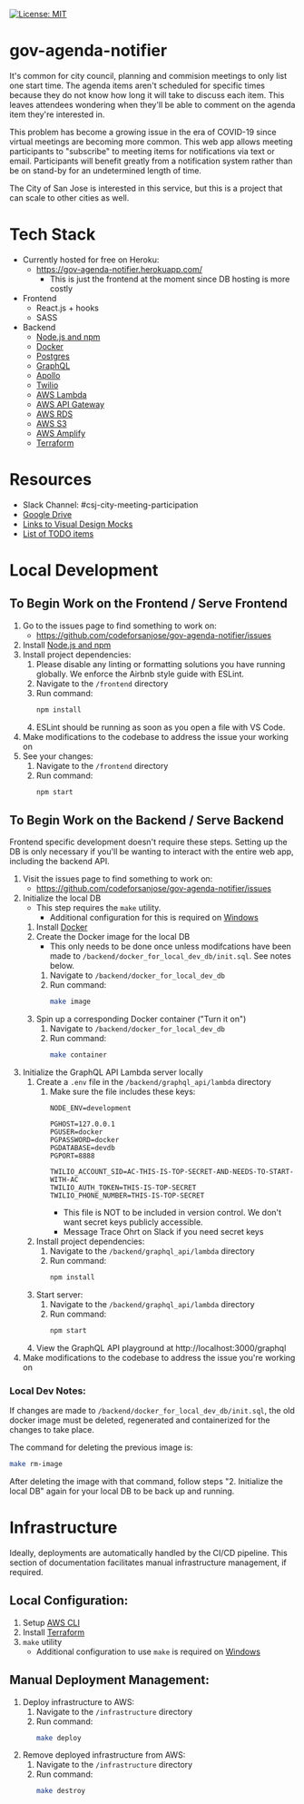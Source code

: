[![License: MIT](https://img.shields.io/badge/License-MIT-green.svg)](https://opensource.org/licenses/MIT)

# gov-agenda-notifier

It's common for city council, planning and commision meetings to only list one start time. The agenda items aren't scheduled for specific times because they do not know how long it will take to discuss each item. This leaves attendees wondering when they'll be able to comment on the agenda item they're interested in.

This problem has become a growing issue in the era of COVID-19 since virtual meetings are becoming more common. This web app allows meeting participants to "subscribe" to meeting items for notifications via text or email. Participants will benefit greatly from a notification system rather than be on stand-by for an undetermined length of time.

The City of San Jose is interested in this service, but this is a project that can scale to other cities as well.

# Tech Stack
* Currently hosted for free on Heroku:
    * https://gov-agenda-notifier.herokuapp.com/
        *   This is just the frontend at the moment since DB hosting is more costly
* Frontend
    * React.js + hooks
    * SASS
* Backend
    * [Node.js and npm](https://www.npmjs.com/get-npm)
    * [Docker](https://www.docker.com/products/docker-desktop)
    * [Postgres](https://wiki.postgresql.org/wiki/Homebrew)
    * [GraphQL](https://graphql.org/learn/)
    * [Apollo](https://www.apollographql.com/docs/)
    * [Twilio](https://www.twilio.com/docs)
    * [AWS Lambda](https://aws.amazon.com/lambda/)
    * [AWS API Gateway](https://aws.amazon.com/api-gateway/)
    * [AWS RDS](https://aws.amazon.com/rds/)
    * [AWS S3](https://aws.amazon.com/s3/)
    * [AWS Amplify](https://aws.amazon.com/amplify/)
    * [Terraform](https://www.terraform.io/)

# Resources
*   Slack Channel: #csj-city-meeting-participation
*   [Google Drive](https://drive.google.com/drive/folders/1LAloOcCLCf4Mi-ulkx1ofZw1iIip2T0s)
*   [Links to Visual Design Mocks](https://docs.google.com/document/d/1bsBU2OwlY0_BJ48z_6H8GPl-vv0a86lvGEPuGZqgvGo/edit)
*   [List of TODO items](https://github.com/codeforsanjose/gov-agenda-notifier/projects/2)

# Local Development
## To Begin Work on the Frontend / Serve Frontend

1. Go to the issues page to find something to work on:
    * https://github.com/codeforsanjose/gov-agenda-notifier/issues
2.  Install [Node.js and npm](https://www.npmjs.com/get-npm)
3.  Install project dependencies:
    1. Please disable any linting or formatting solutions you have running globally. We enforce the Airbnb style guide with ESLint.
    2. Navigate to the `/frontend` directory
    3. Run command:
        ```bash
        npm install
        ```
    4. ESLint should be running as soon as you open a file with VS Code.
4. Make modifications to the codebase to address the issue your working on
5. See your changes:
    1.  Navigate to the `/frontend` directory
    2.  Run command:
        ```bash
        npm start
        ```

## To Begin Work on the Backend / Serve Backend
Frontend specific development doesn't require these steps. Setting up the DB is only necessary if you'll be wanting to interact with the entire web app, including the backend API.

1. Visit the issues page to find something to work on:
    * https://github.com/codeforsanjose/gov-agenda-notifier/issues
2.  Initialize the local DB
    *   This step requires the `make` utility. 
        *   Additional configuration for this is required on [Windows](https://vispud.blogspot.com/2019/02/how-to-run-makefile-in-windows.html)
    1.  Install [Docker](https://www.docker.com/products/docker-desktop)
    2.  Create the Docker image for the local DB
        * This only needs to be done once unless modifcations have been made to `/backend/docker_for_local_dev_db/init.sql`. See notes below.
        1.  Navigate to `/backend/docker_for_local_dev_db`
        2.  Run command: 
            ```bash
            make image
            ```
    3.  Spin up a corresponding Docker container ("Turn it on")
        1.  Navigate to `/backend/docker_for_local_dev_db`
        2.  Run command:
            ```bash
            make container
            ```
3.  Initialize the GraphQL API Lambda server locally
    1.  Create a `.env` file in the `/backend/graphql_api/lambda` directory
        1.  Make sure the file includes these keys:
            ```
            NODE_ENV=development

            PGHOST=127.0.0.1 
            PGUSER=docker 
            PGPASSWORD=docker 
            PGDATABASE=devdb 
            PGPORT=8888 

            TWILIO_ACCOUNT_SID=AC-THIS-IS-TOP-SECRET-AND-NEEDS-TO-START-WITH-AC
            TWILIO_AUTH_TOKEN=THIS-IS-TOP-SECRET
            TWILIO_PHONE_NUMBER=THIS-IS-TOP-SECRET
            ```
            *   This file is NOT to be included in version control. We don't want secret keys publicly accessible.
            *   Message Trace Ohrt on Slack if you need secret keys
    2.  Install project dependencies:
        1. Navigate to the `/backend/graphql_api/lambda` directory
        2. Run command:
            ```bash
            npm install
            ```
    3. Start server:
        1. Navigate to the `/backend/graphql_api/lambda` directory
        2. Run command: 
            ```bash
            npm start
            ```
    4. View the GraphQL API playground at http://localhost:3000/graphql
4. Make modifications to the codebase to address the issue you're working on

### Local Dev Notes:
If changes are made to `/backend/docker_for_local_dev_db/init.sql`, the old docker image must be deleted, regenerated and containerized for the changes to take place.

The command for deleting the previous image is:

```bash
make rm-image
```

After deleting the image with that command, follow steps "2.  Initialize the local DB" again for your local DB to be back up and running.

# Infrastructure
Ideally, deployments are automatically handled by the CI/CD pipeline. This section of documentation facilitates manual infrastructure management, if required.

## Local Configuration:
1.  Setup [AWS CLI](https://docs.aws.amazon.com/polly/latest/dg/setup-aws-cli.html)
2.  Install [Terraform](https://www.terraform.io/)
3.  `make` utility
    *   Additional configuration to use `make` is required on [Windows](https://vispud.blogspot.com/2019/02/how-to-run-makefile-in-windows.html)

## Manual Deployment Management:
1.  Deploy infrastructure to AWS:
    1. Navigate to the `/infrastructure` directory
    2. Run command:
        ```bash
        make deploy
        ```
2.  Remove deployed infrastructure from AWS:
    1. Navigate to the `/infrastructure` directory
    2. Run command:
        ```bash
        make destroy
        ```
